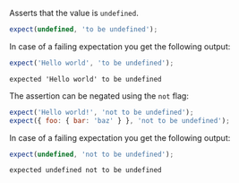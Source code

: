 Asserts that the value is `undefined`.

<!-- evaluate -->
```javascript
expect(undefined, 'to be undefined');
```
<!-- /evaluate -->

In case of a failing expectation you get the following output:

<!-- evaluate -->
```javascript
expect('Hello world', 'to be undefined');
```

```
expected 'Hello world' to be undefined
```
<!-- /evaluate -->

The assertion can be negated using the `not` flag:

<!-- evaluate -->
```javascript
expect('Hello world!', 'not to be undefined');
expect({ foo: { bar: 'baz' } }, 'not to be undefined');
```
<!-- /evaluate -->

In case of a failing expectation you get the following output:

<!-- evaluate -->
```javascript
expect(undefined, 'not to be undefined');
```

```
expected undefined not to be undefined
```
<!-- /evaluate -->
